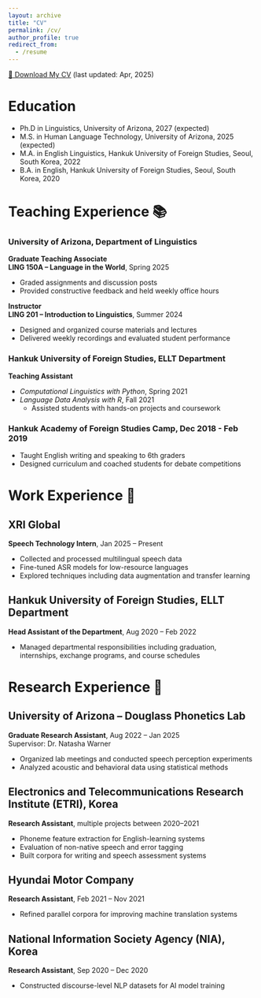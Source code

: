 ```yaml
---
layout: archive
title: "CV"
permalink: /cv/
author_profile: true
redirect_from:
  - /resume
---
```


[📄 Download My CV](../files/MKW_CV.pdf/) (last updated: Apr, 2025)

Education
======
* Ph.D in Linguistics, University of Arizona, 2027 (expected)
* M.S. in Human Language Technology, University of Arizona, 2025 (expected)
* M.A. in English Linguistics, Hankuk University of Foreign Studies, Seoul, South Korea, 2022
* B.A. in English, Hankuk University of Foreign Studies, Seoul, South Korea, 2020

# Teaching Experience 📚

### **University of Arizona, Department of Linguistics**
**Graduate Teaching Associate**  
**LING 150A – Language in the World**, Spring 2025  
- Graded assignments and discussion posts  
- Provided constructive feedback and held weekly office hours

**Instructor**  
**LING 201 – Introduction to Linguistics**, Summer 2024  
- Designed and organized course materials and lectures  
- Delivered weekly recordings and evaluated student performance

### **Hankuk University of Foreign Studies, ELLT Department**
**Teaching Assistant**  
- *Computational Linguistics with Python*, Spring 2021  
- *Language Data Analysis with R*, Fall 2021  
  - Assisted students with hands-on projects and coursework

   
### **Hankuk Academy of Foreign Studies Camp**, Dec 2018 - Feb 2019  
- Taught English writing and speaking to 6th graders  
- Designed curriculum and coached students for debate competitions


# Work Experience 💼

## XRI Global
**Speech Technology Intern**, Jan 2025 – Present  
- Collected and processed multilingual speech data  
- Fine-tuned ASR models for low-resource languages  
- Explored techniques including data augmentation and transfer learning

## Hankuk University of Foreign Studies, ELLT Department
**Head Assistant of the Department**, Aug 2020 – Feb 2022  
- Managed departmental responsibilities including graduation, internships, exchange programs, and course schedules


# Research Experience 🔬

## University of Arizona – Douglass Phonetics Lab
**Graduate Research Assistant**, Aug 2022 – Jan 2025  
Supervisor: Dr. Natasha Warner  
- Organized lab meetings and conducted speech perception experiments  
- Analyzed acoustic and behavioral data using statistical methods

## Electronics and Telecommunications Research Institute (ETRI), Korea
**Research Assistant**, multiple projects between 2020–2021  
- Phoneme feature extraction for English-learning systems  
- Evaluation of non-native speech and error tagging  
- Built corpora for writing and speech assessment systems  

## Hyundai Motor Company
**Research Assistant**, Feb 2021 – Nov 2021  
- Refined parallel corpora for improving machine translation systems  

## National Information Society Agency (NIA), Korea
**Research Assistant**, Sep 2020 – Dec 2020  
- Constructed discourse-level NLP datasets for AI model training
